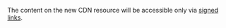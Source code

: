 The content on the new CDN resource will be accessible only via [signed links](../../../cdn/concepts/secure-tokens.md#protected-link).